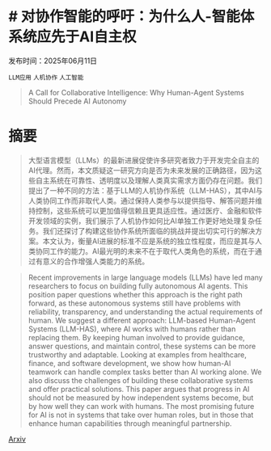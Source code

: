 # # 对协作智能的呼吁：为什么人-智能体系统应先于AI自主权

发布时间：2025年06月11日

`LLM应用` `人机协作` `人工智能`

> A Call for Collaborative Intelligence: Why Human-Agent Systems Should Precede AI Autonomy

# 摘要

> 大型语言模型（LLMs）的最新进展促使许多研究者致力于开发完全自主的AI代理。然而，本文质疑这一研究方向是否为未来发展的正确路径，因为这些自主系统在可靠性、透明度以及理解人类真实需求方面仍存在问题。我们提出了一种不同的方法：基于LLM的人机协作系统（LLM-HAS），其中AI与人类协同工作而非取代人类。通过保持人类参与以提供指导、解答问题并维持控制，这些系统可以更加值得信赖且更具适应性。通过医疗、金融和软件开发领域的实例，我们展示了人机协作如何比AI单独工作更好地处理复杂任务。我们还探讨了构建这些协作系统所面临的挑战并提出切实可行的解决方案。本文认为，衡量AI进展的标准不应是系统的独立性程度，而应是其与人类协同工作的能力。AI最光明的未来不在于取代人类角色的系统，而在于通过有意义的合作增强人类能力的系统。
    

> Recent improvements in large language models (LLMs) have led many researchers to focus on building fully autonomous AI agents. This position paper questions whether this approach is the right path forward, as these autonomous systems still have problems with reliability, transparency, and understanding the actual requirements of human. We suggest a different approach: LLM-based Human-Agent Systems (LLM-HAS), where AI works with humans rather than replacing them. By keeping human involved to provide guidance, answer questions, and maintain control, these systems can be more trustworthy and adaptable. Looking at examples from healthcare, finance, and software development, we show how human-AI teamwork can handle complex tasks better than AI working alone. We also discuss the challenges of building these collaborative systems and offer practical solutions. This paper argues that progress in AI should not be measured by how independent systems become, but by how well they can work with humans. The most promising future for AI is not in systems that take over human roles, but in those that enhance human capabilities through meaningful partnership.

[Arxiv](https://arxiv.org/abs/2506.09420)